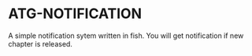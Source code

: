 # ATG-NOTIFICATION
A simple notification sytem written in fish. You will get notification if new chapter is released.
